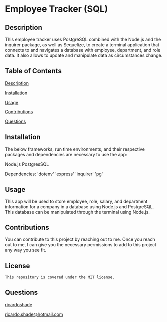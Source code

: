 # Employee Tracker (SQL)
  
  ## Description
  This employee tracker uses PostgreSQL combined with the Node.js and the inquirer package, as well as Sequelize, to create a terminal application that connects to and navigates a database with employee, department, and role data. It also allows to update and manipulate data as circumstances change.

  ## Table of Contents 

  [Description](#description)

  [Installation](#installation)

  [Usage](#usage)

  [Contributions](#contributions)

  [Questions](#questions)

  ## Installation
  The below frameworks, run time environments, and their respective packages and dependencies are necessary to use the app:

  Node.js
  PostgresSQL

  Dependencies:
  'dotenv'
  'express'
  'inquirer'
  'pg'

  ## Usage
  This app will be used to store employee, role, salary, and department information for a company in a database using Node.js and PostgreSQL. This database can be manipulated through the terminal using Node.js. 
  
  ## Contributions
  You can contribute to this project by reaching out to me. Once you reach out to me, I can give you the necessary permissions to add to this project any way you see fit.

  ## License 
    
    This repository is covered under the MIT license.

  ## Questions
  [ricardoshade](https://github.com/ricardoshade)

  ricardo.shade@hotmail.com
